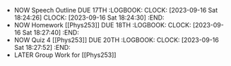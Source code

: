 - NOW Speech Outline DUE 17TH
  :LOGBOOK:
  CLOCK: [2023-09-16 Sat 18:24:26]
  CLOCK: [2023-09-16 Sat 18:24:30]
  :END:
- NOW Homework [[Phys253]] DUE 18TH
  :LOGBOOK:
  CLOCK: [2023-09-16 Sat 18:27:40]
  :END:
- NOW Quiz 4 [[Phys253]] DUE 20TH
  :LOGBOOK:
  CLOCK: [2023-09-16 Sat 18:27:52]
  :END:
- LATER Group Work for [[Phys253]]
